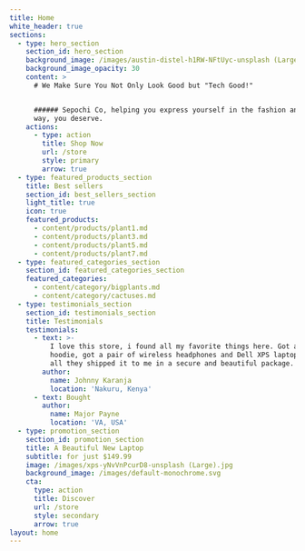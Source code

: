 ```yaml
---
title: Home
white_header: true
sections:
  - type: hero_section
    section_id: hero_section
    background_image: /images/austin-distel-h1RW-NFtUyc-unsplash (Large).jpg
    background_image_opacity: 30
    content: >
      # We Make Sure You Not Only Look Good but "Tech Good!"


      ###### Sepochi Co, helping you express yourself in the fashion and tech
      way, you deserve.
    actions:
      - type: action
        title: Shop Now
        url: /store
        style: primary
        arrow: true
  - type: featured_products_section
    title: Best sellers
    section_id: best_sellers_section
    light_title: true
    icon: true
    featured_products:
      - content/products/plant1.md
      - content/products/plant3.md
      - content/products/plant5.md
      - content/products/plant7.md
  - type: featured_categories_section
    section_id: featured_categories_section
    featured_categories:
      - content/category/bigplants.md
      - content/category/cactuses.md
  - type: testimonials_section
    section_id: testimonials_section
    title: Testimonials
    testimonials:
      - text: >-
          I love this store, i found all my favorite things here. Got a black
          hoodie, got a pair of wireless headphones and Dell XPS laptop. Best of
          all they shipped it to me in a secure and beautiful package.
        author:
          name: Johnny Karanja
          location: 'Nakuru, Kenya'
      - text: Bought
        author:
          name: Major Payne
          location: 'VA, USA'
  - type: promotion_section
    section_id: promotion_section
    title: A Beautiful New Laptop
    subtitle: for just $149.99
    image: /images/xps-yNvVnPcurD8-unsplash (Large).jpg
    background_image: /images/default-monochrome.svg
    cta:
      type: action
      title: Discover
      url: /store
      style: secondary
      arrow: true
layout: home
---
```

